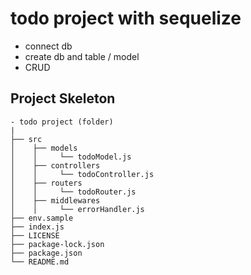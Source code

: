 # todo project with sequelize

- connect db
- create db and table / model
- CRUD


## Project Skeleton

```
- todo project (folder)
|
├── src
│    ├── models
│    │     └── todoModel.js
│    ├── controllers
│    │     └── todoController.js
│    ├── routers
│    │     └── todoRouter.js
│    ├── middlewares
│    │     └── errorHandler.js
├── env.sample
├── index.js
├── LICENSE
├── package-lock.json
├── package.json
└── README.md
```
